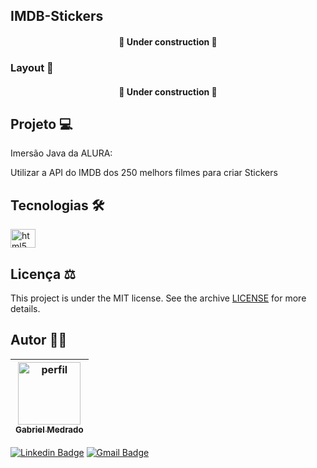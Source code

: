 ## IMDB-Stickers

<h4 align='center'>🚧 Under construction 🚧</h4>

### Layout 🚧

<h4 align='center'>🚧 Under construction 🚧</h4>

## Projeto 💻

Imersão Java da ALURA:

Utilizar a API do IMDB dos 250 melhors filmes para criar Stickers

## Tecnologias 🛠

<div>
  <img src="https://raw.githubusercontent.com/jmnote/z-icons/master/svg/java.svg" alt="html5"  height="30" width="40">
</div>

## Licença ⚖️

This project is under the MIT license. See the archive [LICENSE]() for more details.

## Autor ✍🏾

| <a  href="https://github.com/gabrielmedrados/"><img src="https://user-images.githubusercontent.com/73303001/126536001-655e3cbd-facd-4de1-992f-b8d9d3656ace.jpg" width="100" alt="perfil"/><br><sub>Gabriel Medrado</sub></a> |
| :--------------------------------------------------------------------------------------------------------------------------------------------------------------------------------------------------------------------------: |

[![Linkedin Badge](https://img.shields.io/badge/-GabrielMedrado-blue?style=flat-square&logo=Linkedin&logoColor=white)](https://www.linkedin.com/in/gabriel-medrado-de-souza-9a30b3206/)
[![Gmail Badge](https://img.shields.io/badge/-gabriel.medradoo@hotmail.com-1769ff?style=flat-square&logo=Gmail&logoColor=white)](mailto:gabriel.medradoo@hotmail.com)
